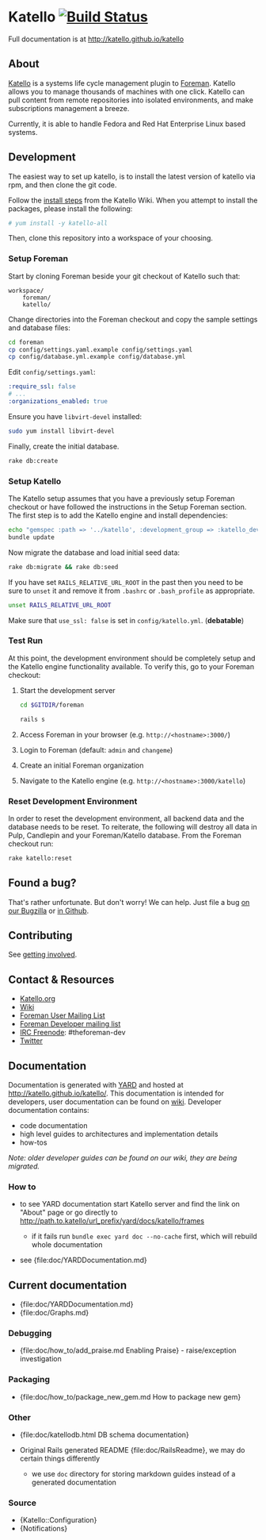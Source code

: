 # Katello [![Build Status](https://travis-ci.org/Katello/katello.png?branch=master)](https://travis-ci.org/Katello/katello)

Full documentation is at http://katello.github.io/katello

## About

[Katello](http://www.katello.org) is a systems life cycle management
plugin to [Foreman](http://www.theforeman.org). Katello allows you to manage
thousands of machines with one click. Katello can pull content
from remote repositories into isolated environments, and make subscriptions
management a breeze.

Currently, it is able to handle Fedora and Red Hat Enterprise
Linux based systems.

## Development

The easiest way to set up katello, is to install the latest version of katello
via rpm, and then clone the git code.

Follow the [install steps](https://fedorahosted.org/katello/wiki/Install) from
the Katello Wiki. When you attempt to install the packages, please install the
following:

```bash
# yum install -y katello-all
```

Then, clone this repository into a workspace of your choosing.

### Setup Foreman

Start by cloning Foreman beside your git checkout of Katello such that:

```
workspace/
    foreman/
    katello/
```

Change directories into the Foreman checkout and copy the sample settings and database files:

```bash
cd foreman
cp config/settings.yaml.example config/settings.yaml
cp config/database.yml.example config/database.yml
```

Edit `config/settings.yaml`:

```yml
:require_ssl: false
# ...
:organizations_enabled: true
```

Ensure you have ```libvirt-devel``` installed:

```bash
sudo yum install libvirt-devel
```

Finally, create the initial database.

```bash
rake db:create
```

### Setup Katello

The Katello setup assumes that you have a previously setup Foreman checkout or have followed the instructions in the Setup Foreman section. The first step is to add the Katello engine and install dependencies:

```bash
echo "gemspec :path => '../katello', :development_group => :katello_dev" >> bundler.d/Gemfile.local.rb
bundle update
```

Now migrate the database and load initial seed data:

```bash
rake db:migrate && rake db:seed
```

If you have set ```RAILS_RELATIVE_URL_ROOT``` in the past then you need to be sure to ```unset``` it and remove it from ```.bashrc``` or ```.bash_profile``` as appropriate.

```bash
unset RAILS_RELATIVE_URL_ROOT
```

Make sure that `use_ssl: false` is set in `config/katello.yml`. (**debatable**)

### Test Run

At this point, the development environment should be completely setup and the Katello engine functionality available. To verify this, go to your Foreman checkout:

1. Start the development server

    ```bash
    cd $GITDIR/foreman

    rails s
    ```

2. Access Foreman in your browser (e.g. `http://<hostname>:3000/`)
3. Login to Foreman (default: `admin` and `changeme`)
4. Create an initial Foreman organization
5. Navigate to the Katello engine (e.g. `http://<hostname>:3000/katello`)

### Reset Development Environment

In order to reset the development environment, all backend data and the database needs to be reset. To reiterate, the following will destroy all data in Pulp, Candlepin and your Foreman/Katello database. From the Foreman checkout run:

```bash
rake katello:reset
```

## Found a bug?

That's rather unfortunate. But don't worry! We can help. Just file a bug
[on our Bugzilla](https://bugzilla.redhat.com/enter_bug.cgi?product=Katello) or
[in Github](https://github.com/Katello/katello/issues).


## Contributing

See [getting involved](http://www.katello.org/get-involved/).

## Contact & Resources

 * [Katello.org](http://katello.org)
 * [Wiki](https://fedorahosted.org/katello/wiki)
 * [Foreman User Mailing List](https://groups.google.com/forum/?fromgroups#!forum/foreman-users)
 * [Foreman Developer mailing list](https://groups.google.com/forum/?fromgroups#!forum/foreman-dev)
 * [IRC Freenode](http://freenode.net/using_the_network.shtml): #theforeman-dev
 * [Twitter](https://twitter.com/Katello_Project)

## Documentation

Documentation is generated with [YARD](http://yardoc.org/) and hosted at <http://katello.github.io/katello/>.
This documentation is intended for developers, user documentation can be found on
[wiki](https://fedorahosted.org/katello/). Developer documentation contains:

-   code documentation
-   high level guides to architectures and implementation details
-   how-tos

*Note: older developer guides can be found on our wiki, they are being migrated.*

### How to

-   to see YARD documentation start Katello server and find the link on "About" page or go directly to
    <http://path.to.katello/url_prefix/yard/docs/katello/frames>

    -   if it fails run `bundle exec yard doc --no-cache` first, which will rebuild whole documentation

-   see {file:doc/YARDDocumentation.md}

## Current documentation

-   {file:doc/YARDDocumentation.md}
-   {file:doc/Graphs.md}

### Debugging

-   {file:doc/how_to/add_praise.md Enabling Praise} - raise/exception investigation

### Packaging

-   {file:doc/how_to/package_new_gem.md How to package new gem}

### Other

-   {file:doc/katellodb.html DB schema documentation}
-   Original Rails generated README {file:doc/RailsReadme}, we may do certain things differently

    -   we use `doc` directory for storing markdown guides instead of a generated documentation

### Source

-   {Katello::Configuration}
-   {Notifications}
